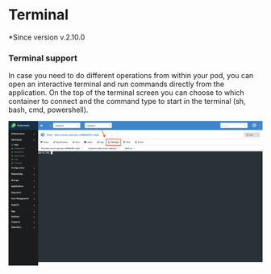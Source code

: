 # Terminal

*Since version  v.2.10.0

### Terminal support

In case you need to do different operations from within your pod, you can open an interactive terminal and run commands directly from the application. On the top of the terminal screen you can choose to which container to connect and the command type to start in the terminal (sh, bash, cmd, powershell).

![](../images/terminal.png)